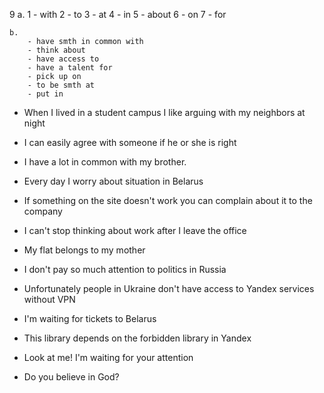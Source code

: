 9
    a.
        1 - with
        2 - to
        3 - at
        4 - in
        5 - about
        6 - on
        7 - for

    b.
        - have smth in common with
        - think about
        - have access to
        - have a talent for
        - pick up on
        - to be smth at
        - put in

 - When I lived in a student campus I like arguing with my neighbors at night
 - I can easily agree with someone if he or she is right
 - I have a lot in common with my brother.

 - Every day I worry about situation in Belarus
 - If something on the site doesn't work you can complain about it to the company
 - I can't stop thinking about work after I leave the office

 - My flat belongs to my mother
 - I don't pay so much attention to politics in Russia
 - Unfortunately people in Ukraine don't have access to Yandex services without VPN

 - I'm waiting for tickets to Belarus

 - This library depends on the forbidden library in Yandex

 - Look at me! I'm waiting for your attention

 - Do you believe in God?